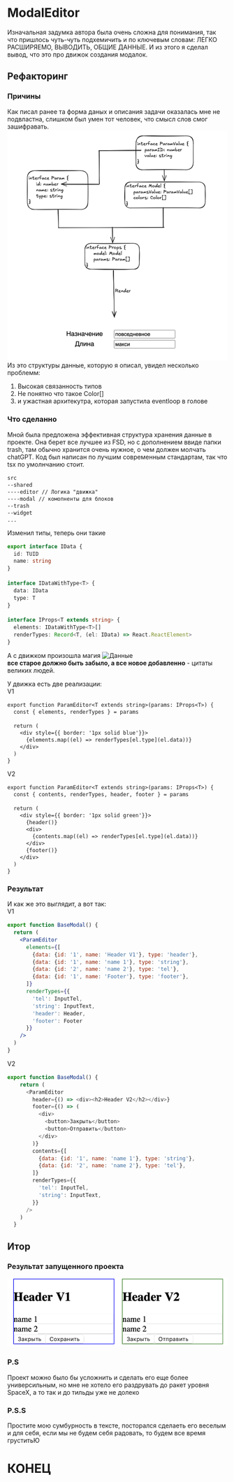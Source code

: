 # ModalEditor

Изначальная задумка автора была очень сложна для понимания, так что пришлось чуть-чуть подхемичить и по ключевым словам: ЛЕГКО РАСШИРЯЕМО, ВЫВОДИТЬ, ОБЩИЕ ДАННЫЕ. И из этого я сделал вывод, что это про движок создания модалок.

## Рефакторинг

### Причины
Как писал ранее та форма даных и описания задачи оказалась мне не подвластна, слишком был умен тот человек, что смысл слов смог зашифравать.
![Данные](./img/Снимок%20экрана%202025-01-30%20в%2003.33.20.png)
Из это структуры данные, которую я описал, увидел несколько проблемм:
1) Высокая связанность типов
2) Не понятно что такое Color[]
3) и ужастная архитекутра, которая запустила eventloop в голове

### Что сделанно
Мной была предложена эффективная структура хранения данные в проекте. Она берет все лучшее из FSD, но с дополнением ввиде папки trash, там обычно хранится очень нужное, о чем должен молчать chatGPT.
Код был написан по лучшим современным стандартам, так что tsx по умолнчанию стоит.
```
src
--shared
----editor // Логика "движка"
----modal // комопненты для блоков
--trash
--widget
...
```
Изменил типы, теперь они такие
```ts
export interface IData {
  id: TUID
  name: string
}

interface IDataWithType<T> {
  data: IData
  type: T
}

interface IProps<T extends string> {
  elements: IDataWithType<T>[]
  renderTypes: Record<T, (el: IData) => React.ReactElement>
}

```
А с движком произошла магия
![Данные](https://c.tenor.com/j2hNq288VcAAAAAd/shia-labeouf-magic.gif)
 <br />**все старое должно быть забыло, а все новое добавленно** - цитаты великих людей. 

У движка есть две реализации: <br />
V1
```tsx
export function ParamEditor<T extends string>(params: IProps<T>) {
  const { elements, renderTypes } = params

  return (
    <div style={{ border: '1px solid blue'}}>
      {elements.map((el) => renderTypes[el.type](el.data))}
    </div>
  )
}
```
V2
```tsx
export function ParamEditor<T extends string>(params: IProps<T>) {
  const { contents, renderTypes, header, footer } = params

  return (
    <div style={{ border: '1px solid green'}}>
      {header()}
      <div>
        {contents.map((el) => renderTypes[el.type](el.data))}
      </div>
      {footer()}
    </div>
  )
}
```
### Результат
И как же это выглядит, а вот так: <br />
V1
```jsx
export function BaseModal() {
  return (
    <ParamEditor 
      elements={[
        {data: {id: '1', name: 'Header V1'}, type: 'header'},
        {data: {id: '1', name: 'name 1'}, type: 'string'},
        {data: {id: '2', name: 'name 2'}, type: 'tel'},
        {data: {id: '1', name: 'Footer'}, type: 'footer'},
      ]}
      renderTypes={{
        'tel': InputTel,
        'string': InputText,
        'header': Header,
        'footer': Footer
      }}
    />
  )
}
```
V2
```js
export function BaseModal() {
    return (
      <ParamEditor
        header={() => <div><h2>Header V2</h2></div>}
        footer={() => (
          <div>
            <button>Закрыть</button>
            <button>Отправить</button>
          </div>
        )}
        contents={[
          {data: {id: '1', name: 'name 1'}, type: 'string'},
          {data: {id: '2', name: 'name 2'}, type: 'tel'},
        ]}
        renderTypes={{
          'tel': InputTel,
          'string': InputText,
        }}
      />
    )
  }
```
## Итор
### Результат запущенного проекта
![модалки](./img/Снимок%20экрана%202025-01-30%20в%2003.27.22.png)
### P.S
Проект можно было бы усложнить и сделать его еще более универсильным, но мне не хотело его раздрувать до ракет уровня SpaceX, а то так и до тильды уже не долеко
### P.S.S
Простите мою сумбурность в тексте, посторался сделаеть его веселым и для себя, если мы не будем себя радовать, то будем все время груститьЮ

# КОНЕЦ
